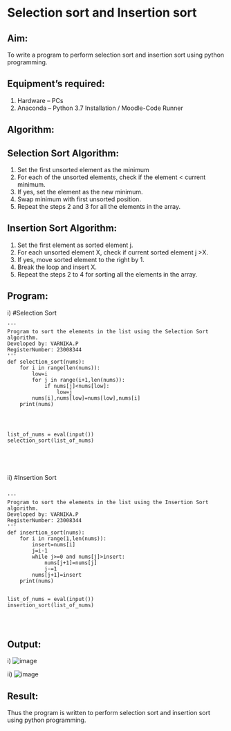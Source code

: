 # Selection sort and Insertion sort
## Aim:
To write a program to perform selection sort and insertion sort using python programming.
## Equipment’s required:
1.	Hardware – PCs
2.	Anaconda – Python 3.7 Installation / Moodle-Code Runner
## Algorithm:
## Selection Sort Algorithm:
1.	Set the first unsorted element as the minimum
2.	For each of the unsorted elements, check if the element < current minimum.
3.	If yes, set the element as the new minimum.
4.	Swap minimum with first unsorted position.
5.	Repeat the steps 2 and 3 for all the elements in the array.
## Insertion Sort Algorithm:
1.	Set the first element as sorted element j.
2.	For each unsorted element X, check if current sorted element j >X.
3.	If yes, move sorted element to the right by 1.
4.	Break the loop and insert X.
5.	Repeat the steps 2 to 4 for sorting all the elements in the array.
## Program:
i)	#Selection Sort
```
''' 
Program to sort the elements in the list using the Selection Sort algorithm.
Developed by: VARNIKA.P
RegisterNumber: 23008344
'''
def selection_sort(nums):
    for i in range(len(nums)):
        low=i
        for j in range(i+1,len(nums)):
            if nums[j]<nums[low]:
                low=j
        nums[i],nums[low]=nums[low],nums[i]
    print(nums)
            
    
    
    
list_of_nums = eval(input())
selection_sort(list_of_nums)





```
ii)	#Insertion Sort
```

''' 
Program to sort the elements in the list using the Insertion Sort algorithm.
Developed by: VARNIKA.P
RegisterNumber: 23008344
'''
def insertion_sort(nums):
    for i in range(1,len(nums)):
        insert=nums[i]
        j=i-1
        while j>=0 and nums[j]>insert:
            nums[j+1]=nums[j]
            j-=1
        nums[j+1]=insert
    print(nums)
    
    
list_of_nums = eval(input())
insertion_sort(list_of_nums)




```

## Output:
i)
![image](https://github.com/23008344/Sorting-Algorithm/assets/145742655/f871f45e-2df6-4d48-9ff7-2608cae9cb82)

ii)
![image](https://github.com/23008344/Sorting-Algorithm/assets/145742655/0e9d7e50-6c90-4980-9fda-d712d31fcdc6)


## Result:
Thus the program is written to perform selection sort and insertion sort using python programming.
